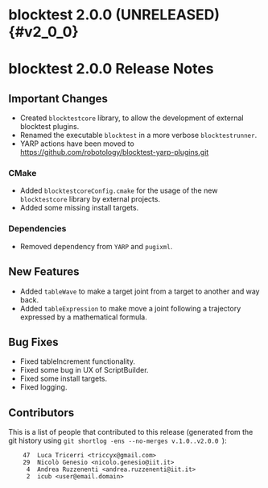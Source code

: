 blocktest 2.0.0 (UNRELEASED)                                           {#v2_0_0}
===========================


blocktest 2.0.0 Release Notes
============================



Important Changes
-----------------

- Created `blocktestcore` library, to allow the development of external
  blocktest plugins.
- Renamed the executable `blocktest` in a more verbose `blocktestrunner`.
- YARP actions have been moved to https://github.com/robotology/blocktest-yarp-plugins.git

### CMake

- Added `blocktestcoreConfig.cmake` for the usage of the new `blocktestcore`
  library by external projects.
- Added some missing install targets.

### Dependencies

- Removed dependency from `YARP` and `pugixml`.

New Features
------------

- Added `tableWave` to make a target joint from a target to another and way back.
- Added `tableExpression` to make move a joint following a trajectory expressed
  by a mathematical formula.

Bug Fixes
---------

- Fixed tableIncrement functionality.
- Fixed some bug in UX of ScriptBuilder.
- Fixed some install targets.
- Fixed logging.


Contributors
------------

This is a list of people that contributed to this release (generated from the
git history using `git shortlog -ens --no-merges v.1.0..v2.0.0 `):

```
    47  Luca Tricerri <triccyx@gmail.com>
    29  Nicolò Genesio <nicolo.genesio@iit.it>
     4  Andrea Ruzzenenti <andrea.ruzzenenti@iit.it>
     2  icub <user@email.domain>
```
